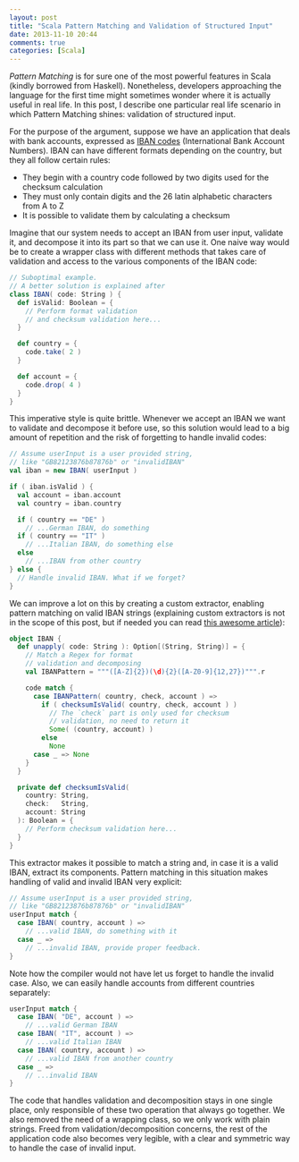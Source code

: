 ```yaml
---
layout: post
title: "Scala Pattern Matching and Validation of Structured Input"
date: 2013-11-10 20:44
comments: true
categories: [Scala]
---
```


*Pattern Matching* is for sure one of the most powerful features in Scala
(kindly borrowed from Haskell). Nonetheless, developers approaching the
language for the first time might sometimes wonder where it is actually useful
in real life. In this post, I describe one particular real life scenario in
which Pattern Matching shines: validation of structured input.

For the purpose of the argument, suppose we have an application that deals with
bank accounts, expressed as
[IBAN codes](http://en.wikipedia.org/wiki/International_Bank_Account_Number)
(International Bank Account Numbers). IBAN can have different formats depending
on the country, but they all follow certain rules:

  - They begin with a country code followed by two digits used for the checksum
    calculation
  - They must only contain digits and the 26 latin alphabetic characters from A
    to Z
  - It is possible to validate them by calculating a checksum

Imagine that our system needs to accept an IBAN from user input, validate it,
and decompose it into its part so that we can use it. One naive way would be to
create a wrapper class with different methods that takes care of validation and
access to the various components of the IBAN code:

```scala
// Suboptimal example.
// A better solution is explained after
class IBAN( code: String ) {
  def isValid: Boolean = {
    // Perform format validation
    // and checksum validation here...
  }

  def country = {
    code.take( 2 )
  }

  def account = {
    code.drop( 4 )
  }
}
```

This imperative style is quite brittle. Whenever we accept an IBAN we want to
validate and decompose it before use, so this solution would lead to a big
amount of repetition and the risk of forgetting to handle invalid codes:

```scala
// Assume userInput is a user provided string,
// like "GB82123876b87876b" or "invalidIBAN"
val iban = new IBAN( userInput )

if ( iban.isValid ) {
  val account = iban.account
  val country = iban.country

  if ( country == "DE" )
    // ...German IBAN, do something
  if ( country == "IT" )
    // ...Italian IBAN, do something else
  else
    // ...IBAN from other country
} else {
  // Handle invalid IBAN. What if we forget?
}
```

We can improve a lot on this by creating a custom extractor, enabling pattern
matching on valid IBAN strings (explaining custom extractors is not in the
scope of this post, but if needed you can read [this awesome article](http://danielwestheide.com/blog/2012/11/21/the-neophytes-guide-to-scala-part-1-extractors.html)):

```scala
object IBAN {
  def unapply( code: String ): Option[(String, String)] = {
    // Match a Regex for format
    // validation and decomposing
    val IBANPattern = """([A-Z]{2})(\d){2}([A-Z0-9]{12,27})""".r

    code match {
      case IBANPattern( country, check, account ) =>
        if ( checksumIsValid( country, check, account ) )
          // The `check` part is only used for checksum
          // validation, no need to return it
          Some( (country, account) )
        else
          None
      case _ => None
    }
  }

  private def checksumIsValid(
    country: String,
    check:   String,
    account: String
  ): Boolean = {
    // Perform checksum validation here...
  }
}
```

This extractor makes it possible to match a string and, in case it is a valid
IBAN, extract its components. Pattern matching in this situation makes handling
of valid and invalid IBAN very explicit:

```scala
// Assume userInput is a user provided string,
// like "GB82123876b87876b" or "invalidIBAN"
userInput match {
  case IBAN( country, account ) =>
    // ...valid IBAN, do something with it
  case _ =>
    // ...invalid IBAN, provide proper feedback.
}
```

Note how the compiler would not have let us forget to handle the invalid case.
Also, we can easily handle accounts from different countries separately:

```scala
userInput match {
  case IBAN( "DE", account ) =>
    // ...valid German IBAN
  case IBAN( "IT", account ) =>
    // ...valid Italian IBAN
  case IBAN( country, account ) =>
    // ...valid IBAN from another country
  case _ =>
    // ...invalid IBAN
}
```

The code that handles validation and decomposition stays in one single place,
only responsible of these two operation that always go together. We also
removed the need of a wrapping class, so we only work with plain strings. Freed
from validation/decomposition concerns, the rest of the application code also
becomes very legible, with a clear and symmetric way to handle the case of
invalid input.
